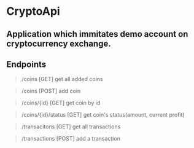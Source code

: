 # CryptoApi
## Application which immitates demo account on cryptocurrency exchange.
## Endpoints
> /coins [GET] get all added coins

> /coins [POST] add coin

> /coins/{id} [GET] get coin by id

> /coins/{id}/status [GET] get coin's status(amount, current profit)

> /transacitons [GET] get all transactions

> /transactions [POST] add a transaction

